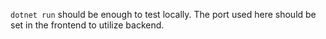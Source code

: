 `dotnet run` should be enough to test locally. 
The port used here should be set in the frontend to utilize backend.
